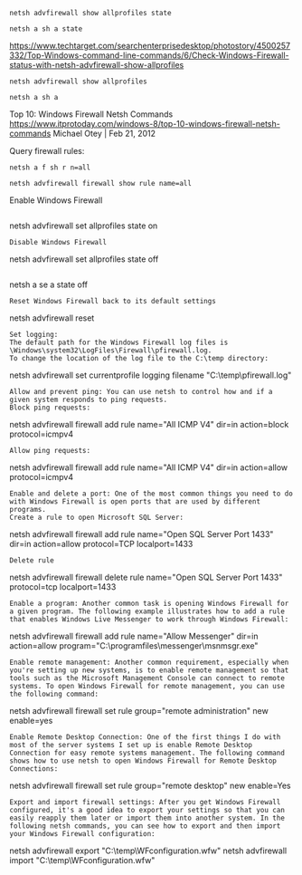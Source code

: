 ```
netsh advfirewall show allprofiles state
```
```
netsh a sh a state
```
https://www.techtarget.com/searchenterprisedesktop/photostory/4500257332/Top-Windows-command-line-commands/6/Check-Windows-Firewall-status-with-netsh-advfirewall-show-allprofiles
```
netsh advfirewall show allprofiles
```
```
netsh a sh a
```
Top 10: Windows Firewall Netsh Commands
https://www.itprotoday.com/windows-8/top-10-windows-firewall-netsh-commands
Michael Otey | Feb 21, 2012

Query firewall rules:
```
netsh a f sh r n=all
```
```
netsh advfirewall firewall show rule name=all
```
Enable Windows Firewall
```
```
netsh advfirewall set allprofiles state on
```
Disable Windows Firewall
```
netsh advfirewall set allprofiles state off
```
```
netsh a se a state off
```
Reset Windows Firewall back to its default settings
```
netsh advfirewall reset
```
Set logging: 
The default path for the Windows Firewall log files is \Windows\system32\LogFiles\Firewall\pfirewall.log. 
To change the location of the log file to the C:\temp directory:
```
netsh advfirewall set currentprofile logging filename "C:\temp\pfirewall.log"
```
Allow and prevent ping: You can use netsh to control how and if a given system responds to ping requests.
Block ping requests:
```
netsh advfirewall firewall add rule name="All ICMP V4" dir=in action=block protocol=icmpv4
```
Allow ping requests:
```
netsh advfirewall firewall add rule name="All ICMP V4" dir=in action=allow protocol=icmpv4
```
Enable and delete a port: One of the most common things you need to do with Windows Firewall is open ports that are used by different programs.
Create a rule to open Microsoft SQL Server:
```
netsh advfirewall firewall add rule name="Open SQL Server Port 1433" dir=in action=allow protocol=TCP localport=1433
```
Delete rule
```
netsh advfirewall firewall delete rule name="Open SQL Server Port 1433" protocol=tcp localport=1433
```
Enable a program: Another common task is opening Windows Firewall for a given program. The following example illustrates how to add a rule that enables Windows Live Messenger to work through Windows Firewall:
```
netsh advfirewall firewall add rule name="Allow Messenger" dir=in action=allow program="C:\programfiles\messenger\msnmsgr.exe"
```
Enable remote management: Another common requirement, especially when you're setting up new systems, is to enable remote management so that tools such as the Microsoft Management Console can connect to remote systems. To open Windows Firewall for remote management, you can use the following command:
```
netsh advfirewall firewall set rule group="remote administration" new enable=yes
```
Enable Remote Desktop Connection: One of the first things I do with most of the server systems I set up is enable Remote Desktop Connection for easy remote systems management. The following command shows how to use netsh to open Windows Firewall for Remote Desktop Connections:
```
netsh advfirewall firewall set rule group="remote desktop" new enable=Yes
```
Export and import firewall settings: After you get Windows Firewall configured, it's a good idea to export your settings so that you can easily reapply them later or import them into another system. In the following netsh commands, you can see how to export and then import your Windows Firewall configuration:
```
netsh advfirewall export "C:\temp\WFconfiguration.wfw"
netsh advfirewall import "C:\temp\WFconfiguration.wfw"
```

